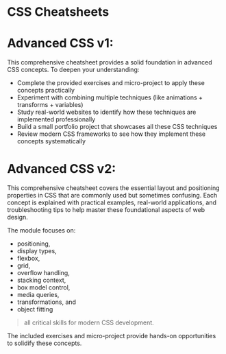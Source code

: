 # CSS Cheatsheets

# Advanced CSS v1:

This comprehensive cheatsheet provides a solid foundation in advanced CSS concepts. To deepen your understanding:

- Complete the provided exercises and micro-project to apply these concepts practically
- Experiment with combining multiple techniques (like animations + transforms + variables)
- Study real-world websites to identify how these techniques are implemented professionally
- Build a small portfolio project that showcases all these CSS techniques
- Review modern CSS frameworks to see how they implement these concepts systematically

# Advanced CSS v2:

This comprehensive cheatsheet covers the essential layout and positioning properties in CSS that are commonly used but sometimes confusing. 
Each concept is explained with practical examples, real-world applications, and troubleshooting tips to help master these foundational aspects of web design.

The module focuses on:
- positioning,
- display types,
- flexbox,
- grid,
- overflow handling,
- stacking context,
- box model control,
- media queries,
- transformations, and 
- object fitting

> all critical skills for modern CSS development. 

The included exercises and micro-project provide hands-on opportunities to solidify these concepts.


